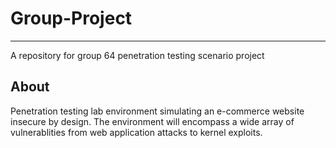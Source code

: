 # Group-Project

***

A repository for group 64 penetration testing scenario project

## About
Penetration testing lab environment simulating an e-commerce website insecure by design. The environment will encompass a wide array of vulnerablities from web application attacks to kernel exploits.
